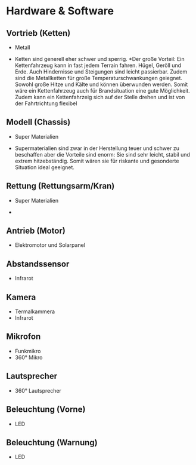 # Hardware & Software

## Vortrieb (Ketten)
- Metall

- Ketten sind generell eher schwer und sperrig. 
*Der große Vorteil: Ein Kettenfahrzeug kann in fast jedem Terrain fahren. Hügel, Geröll und Erde. Auch Hindernisse und Steigungen sind leicht passierbar. 
Zudem sind die Metallketten für große Temperaturschwankungen geiegnet. 
Sowohl große Hitze und Kälte und können überwunden werden. Somit wäre ein Kettenfahrzeug auch für Brandsituation eine gute Möglichkeit. 
Zudem kann ein Kettenfahrzeig sich auf der Stelle drehen und ist von der Fahrtrichtung flexibel

## Modell (Chassis)
- Super Materialien

- Supermaterialien sind zwar in der Herstellung teuer und schwer zu beschaffen aber die Vorteile sind enorm: Sie sind sehr leicht, stabil und extrem hitzebständig. Somit wären sie für riskante und gesonderte Situation ideal geeignet.

## Rettung (Rettungsarm/Kran)
- Super Materialien

-
## Antrieb (Motor)
-  Elektromotor und Solarpanel

## Abstandssensor 
- Infrarot

## Kamera
- Termalkammera
- Infrarot

## Mikrofon
- Funkmikro
- 360° Mikro

## Lautsprecher
- 360° Lautsprecher

## Beleuchtung (Vorne)
- LED

## Beleuchtung (Warnung)
- LED
